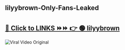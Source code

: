 
 ## lilyybrown-Only-Fans-Leaked

# <h2><a href="https://clipsfans.com/lilyybrown&ref=git">🔗 Click to LINKS ⏩⏩ 👉 🟢 lilyybrown </a></h2>

<a href="https://clipsfans.com/lilyybrown&ref=git" rel="nofollow" data-target="animated-image.originalLink"><img src="https://i.ibb.co.com/xMMVF88/686577567.gif" alt="Viral Video Original" style="max-width: 100%; display: inline-block;" data-target="animated-image.originalImage"></a>
